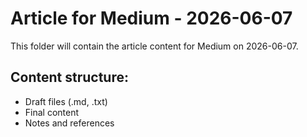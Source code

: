 # Article for Medium - 2026-06-07

This folder will contain the article content for Medium on 2026-06-07.

## Content structure:
- Draft files (.md, .txt)
- Final content
- Notes and references
